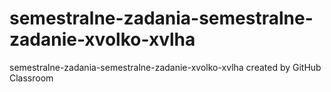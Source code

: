 # semestralne-zadania-semestralne-zadanie-xvolko-xvlha
semestralne-zadania-semestralne-zadanie-xvolko-xvlha created by GitHub Classroom
